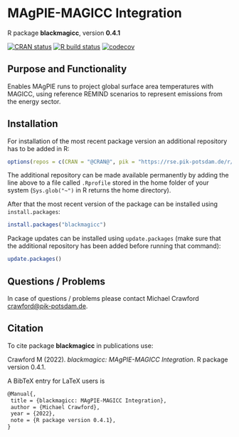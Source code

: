 # MAgPIE-MAGICC Integration

R package **blackmagicc**, version **0.4.1**

[![CRAN status](https://www.r-pkg.org/badges/version/blackmagicc)](https://cran.r-project.org/package=blackmagicc)  [![R build status](https://github.com/pik-piam/blackmagicc/workflows/check/badge.svg)](https://github.com/pik-piam/blackmagicc/actions) [![codecov](https://codecov.io/gh/pik-piam/blackmagicc/branch/master/graph/badge.svg)](https://app.codecov.io/gh/pik-piam/blackmagicc) 

## Purpose and Functionality

Enables MAgPIE runs to project global surface area temperatures with MAGICC, using reference REMIND scenarios to represent emissions from the energy sector.


## Installation

For installation of the most recent package version an additional repository has to be added in R:

```r
options(repos = c(CRAN = "@CRAN@", pik = "https://rse.pik-potsdam.de/r/packages"))
```
The additional repository can be made available permanently by adding the line above to a file called `.Rprofile` stored in the home folder of your system (`Sys.glob("~")` in R returns the home directory).

After that the most recent version of the package can be installed using `install.packages`:

```r 
install.packages("blackmagicc")
```

Package updates can be installed using `update.packages` (make sure that the additional repository has been added before running that command):

```r 
update.packages()
```

## Questions / Problems

In case of questions / problems please contact Michael Crawford <crawford@pik-potsdam.de>.

## Citation

To cite package **blackmagicc** in publications use:

Crawford M (2022). _blackmagicc: MAgPIE-MAGICC Integration_. R package version 0.4.1.

A BibTeX entry for LaTeX users is

 ```latex
@Manual{,
  title = {blackmagicc: MAgPIE-MAGICC Integration},
  author = {Michael Crawford},
  year = {2022},
  note = {R package version 0.4.1},
}
```
